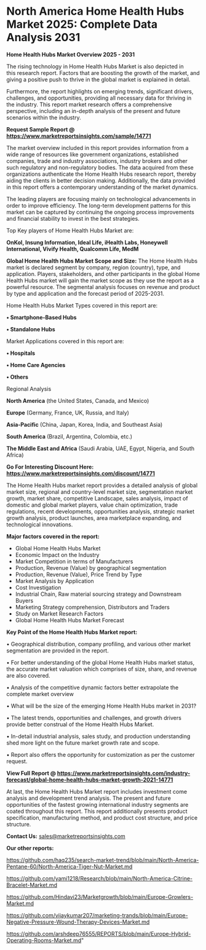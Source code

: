 # North America Home Health Hubs Market 2025: Complete Data Analysis 2031

<Strong> Home Health Hubs Market Overview 2025 - 2031</strong>

The rising technology in Home Health Hubs Market is also depicted in this research report. Factors that are boosting the growth of the market, and giving a positive push to thrive in the global market is explained in detail.

Furthermore, the report highlights on emerging trends, significant drivers, challenges, and opportunities, providing all necessary data for thriving in the industry. This report market research offers a comprehensive perspective, including an in-depth analysis of the present and future scenarios within the industry.

<strong>Request Sample Report @ <a href=https://www.marketreportsinsights.com/sample/14771>https://www.marketreportsinsights.com/sample/14771</a></strong>

The market overview included in this report provides information from a wide range of resources like government organizations, established companies, trade and industry associations, industry brokers and other such regulatory and non-regulatory bodies. The data acquired from these organizations authenticate the Home Health Hubs research report, thereby aiding the clients in better decision making. Additionally, the data provided in this report offers a contemporary understanding of the market dynamics.

The leading players are focusing mainly on technological advancements in order to improve efficiency. The long-term development patterns for this market can be captured by continuing the ongoing process improvements and financial stability to invest in the best strategies.

Top Key players of Home Health Hubs Market are:

<strong>OnKol, Insung Information, Ideal Life, iHealth Labs, Honeywell International, Vivify Health, Qualcomm Life, MedM</strong>

<strong><b>Global Home Health Hubs Market Scope and Size:</b></strong>
The Home Health Hubs market is declared segment by company, region (country), type, and application. Players, stakeholders, and other participants in the global Home Health Hubs market will gain the market scope as they use the report as a powerful resource. The segmental analysis focuses on revenue and product by type and application and the forecast period of 2025-2031.

Home Health Hubs Market Types covered in this report are:

<strong>• Smartphone-Based Hubs

• Standalone Hubs</strong>

Market Applications covered in this report are:

<strong>• Hospitals

• Home Care Agencies

• Others</strong> 

Regional Analysis

<strong>North America</strong> (the United States, Canada, and Mexico)

<strong>Europe</strong> (Germany, France, UK, Russia, and Italy)

<strong>Asia-Pacific</strong> (China, Japan, Korea, India, and Southeast Asia)

<strong>South America</strong> (Brazil, Argentina, Colombia, etc.)

<strong>The Middle East and Africa</strong> (Saudi Arabia, UAE, Egypt, Nigeria, and South Africa)

<strong>Go For Interesting Discount Here: <a href=https://www.marketreportsinsights.com/discount/14771>https://www.marketreportsinsights.com/discount/14771</a></strong>

The Home Health Hubs market report provides a detailed analysis of global market size, regional and country-level market size, segmentation market growth, market share, competitive Landscape, sales analysis, impact of domestic and global market players, value chain optimization, trade regulations, recent developments, opportunities analysis, strategic market growth analysis, product launches, area marketplace expanding, and technological innovations.

<strong><b>Major factors covered in the report:</b></strong>
<ul>
  <li>Global Home Health Hubs Market </li>
  <li>Economic Impact on the Industry</li>
  <li>Market Competition in terms of Manufacturers</li>
  <li>Production, Revenue (Value) by geographical segmentation</li>
  <li>Production, Revenue (Value), Price Trend by Type</li>
  <li>Market Analysis by Application</li>
  <li>Cost Investigation</li>
  <li>Industrial Chain, Raw material sourcing strategy and Downstream Buyers</li>
  <li>Marketing Strategy comprehension, Distributors and Traders</li>
  <li>Study on Market Research Factors</li>
  <li>Global Home Health Hubs Market Forecast</li>
</ul>

<strong><b>Key Point of the Home Health Hubs Market report:</b></strong>

• Geographical distribution, company profiling, and various other market segmentation are provided in the report.

• For better understanding of the global Home Health Hubs market status, the accurate market valuation which comprises of size, share, and revenue are also covered.

• Analysis of the competitive dynamic factors better extrapolate the complete market overview

• What will be the size of the emerging Home Health Hubs market in 2031?

• The latest trends, opportunities and challenges, and growth drivers provide better construal of the Home Health Hubs Market.

• In-detail industrial analysis, sales study, and production understanding shed more light on the future market growth rate and scope.

• Report also offers the opportunity for customization as per the customer request.

<strong><b>View Full Report @ <a href=https://www.marketreportsinsights.com/industry-forecast/global-home-health-hubs-market-growth-2021-14771>https://www.marketreportsinsights.com/industry-forecast/global-home-health-hubs-market-growth-2021-14771</a></b></strong>


At last, the Home Health Hubs Market report includes investment come analysis and development trend analysis. The present and future opportunities of the fastest growing international industry segments are coated throughout this report. This report additionally presents product specification, manufacturing method, and product cost structure, and price structure.

<strong>Contact Us:</strong>
sales@marketreportsinsights.com

<strong>Our other reports:</strong>

<a href=https://github.com/haq235/search-market-trend/blob/main/North-America-Pentane-60/North-America-Tiger-Nut-Market.md>https://github.com/haq235/search-market-trend/blob/main/North-America-Pentane-60/North-America-Tiger-Nut-Market.md</a>

<a href=https://github.com/yami1218/Research/blob/main/North-America-Citrine-Bracelet-Market.md>https://github.com/yami1218/Research/blob/main/North-America-Citrine-Bracelet-Market.md</a>

<a href=https://github.com/Hindavi23/Marketgrowth/blob/main/Europe-Growlers-Market.md>https://github.com/Hindavi23/Marketgrowth/blob/main/Europe-Growlers-Market.md</a>

<a href=https://github.com/vijaykumar207/marketing-trands/blob/main/Europe-Negative-Pressure-Wound-Therapy-Devices-Market.md>https://github.com/vijaykumar207/marketing-trands/blob/main/Europe-Negative-Pressure-Wound-Therapy-Devices-Market.md</a>

<a href=https://github.com/arshdeep76555/REPORTS/blob/main/Europe-Hybrid-Operating-Rooms-Market.md>https://github.com/arshdeep76555/REPORTS/blob/main/Europe-Hybrid-Operating-Rooms-Market.md</a>"
